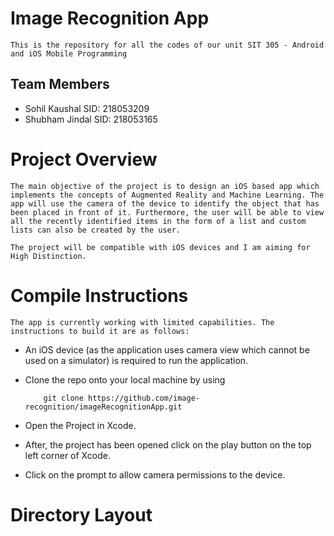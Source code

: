 # Image Recognition App
	This is the repository for all the codes of our unit SIT 305 - Android and iOS Mobile Programming

## Team Members
- Sohil Kaushal SID: 218053209
- Shubham Jindal SID: 218053165

# Project Overview
	The main objective of the project is to design an iOS based app which implements the concepts of Augmented Reality and Machine Learning. The app will use the camera of the device to identify the object that has been placed in front of it. Furthermore, the user will be able to view all the recently identified items in the form of a list and custom lists can also be created by the user.

	The project will be compatible with iOS devices and I am aiming for High Distinction.

# Compile Instructions
    The app is currently working with limited capabilities. The instructions to build it are as follows:
- An iOS device (as the application uses camera view which cannot be used on a simulator) is required to run the application.

- Clone the repo onto your local machine by using
	```
		git clone https://github.com/image-recognition/imageRecognitionApp.git
	```
- Open the Project in Xcode.

- After, the project has been opened click on the play button on the top left corner of Xcode.

- Click on the prompt to allow camera permissions to the device.
# Directory Layout

